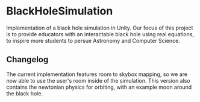 # BlackHoleSimulation
Implementation of a black hole simulation in Unity.
Our focus of this project is to provide educators with an interactable black hole using real equations, to inspire more students to persue Astronomy and Computer Science.

## Changelog
The current implementation features room to skybox mapping, so we are now able to use the user's room inside of the simulation. This version also contains the newtonian physics for orbiting, with an example moon around the black hole.
